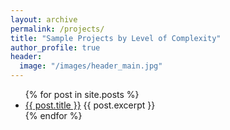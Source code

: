 ```yaml
---
layout: archive
permalink: /projects/
title: "Sample Projects by Level of Complexity"
author_profile: true
header:
  image: "/images/header_main.jpg"
---
```


<ul>
  {% for post in site.posts %}
    <li>
      <a href="{{ post.url }}">{{ post.title }}</a>
      {{ post.excerpt }}
    </li>
  {% endfor %}
</ul>
